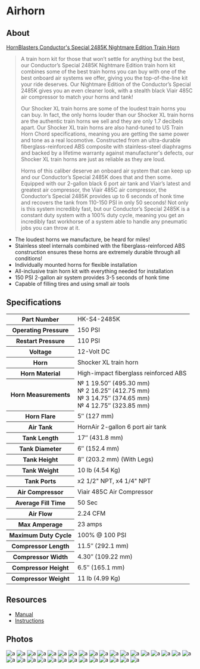 # Airhorn

## About

[HornBlasters Conductor's Special 2485K Nightmare Edition Train Horn](https://hornblasters.com/products/hk-s4-2485k?variant=15872548143194)

> A train horn kit for those that won’t settle for anything but the best, our Conductor’s Special 2485K Nightmare Edition train horn kit combines some of the best train horns you can buy with one of the best onboard air systems we offer, giving you the top-of-the-line kit your ride deserves. Our Nightmare Edition of the Conductor’s Special 2485K gives you an even cleaner look, with a stealth black Viair 485C air compressor to match your horns and tank!
>
> Our Shocker XL train horns are some of the loudest train horns you can buy. In fact, the only horns louder than our Shocker XL train horns are the authentic train horns we sell and they are only 1.7 decibels apart. Our Shocker XL train horns are also hand-tuned to US Train Horn Chord specifications, meaning you are getting the same power and tone as a real locomotive. Constructed from an ultra-durable fiberglass-reinforced ABS composite with stainless-steel diaphragms and backed by a lifetime warranty against manufacturer's defects, our Shocker XL train horns are just as reliable as they are loud.
>
> Horns of this caliber deserve an onboard air system that can keep up and our Conductor’s Special 2485K does that and then some. Equipped with our 2-gallon black 6 port air tank and Viair’s latest and greatest air compressor, the Viair 485C air compressor, the Conductor’s Special 2485K provides up to 6 seconds of honk time and recovers the tank from 110-150 PSI in only 50 seconds! Not only is this system incredibly fast, but our Conductor’s Special 2485K is a constant duty system with a 100% duty cycle, meaning you get an incredibly fast workhorse of a system able to handle any pneumatic jobs you can throw at it.

* The loudest horns we manufacture, be heard for miles!
* Stainless steel internals combined with the fiberglass-reinforced ABS construction ensures these horns are extremely durable through all conditions!
* Individually mounted horns for flexible installation
* All-inclusive train horn kit with everything needed for installation
* 150 PSI 2-gallon air system provides 3-5 seconds of honk time
* Capable of filling tires and using small air tools

## Specifications

<table>
  <tr>
    <th>Part Number</th>
    <td>HK-S4-2485K</td>
  </tr>
  <tr>
    <th>Operating Pressure</th>
    <td>150 PSI</td>
  </tr>
  <tr>
    <th>Restart Pressure</th>
    <td>110 PSI</td>
  </tr>
  <tr>
    <th>Voltage</th>
    <td>12-Volt DC</td>
  </tr>
  <tr>
    <th>Horn</th>
    <td>Shocker XL train horn</td>
  </tr>
  <tr>
    <th>Horn Material</th>
    <td>High-impact fiberglass reinforced ABS</td>
  </tr>
  <tr>
    <th>Horn Measurements</th>
    <td>№ 1 19.50″ (495.30 mm)<br>№ 2 16.25″ (412.75 mm)<br>№ 3 14.75″ (374.65 mm)<br>№ 4 12.75″ (323.85 mm)</td>
  </tr>
  <tr>
    <th>Horn Flare</th>
    <td>5″ (127 mm)</td>
  </tr>
  <tr>
    <th>Air Tank</th>
    <td>HornAir 2-gallon 6 port air tank</td>
  </tr>
  <tr>
    <th>Tank Length</th>
    <td>17″ (431.8 mm)</td>
  </tr>
  <tr>
    <th>Tank Diameter</th>
    <td>6″ (152.4 mm)</td>
  </tr>
  <tr>
    <th>Tank Height</th>
    <td>8″ (203.2 mm) (With Legs)</td>
  </tr>
  <tr>
    <th>Tank Weight</th>
    <td>10 lb (4.54 Kg)</td>
  </tr>
  <tr>
    <th>Tank Ports</th>
    <td>x2 1/2" NPT, x4 1/4" NPT</td>
  </tr>
  <tr>
    <th>Air Compressor</th>
    <td>Viair 485C Air Compressor</td>
  </tr>
  <tr>
    <th>Average Fill Time</th>
    <td>50 Sec</td>
  </tr>
  <tr>
    <th>Air Flow</th>
    <td>2.24 CFM</td>
  </tr>
  <tr>
    <th>Max Amperage</th>
    <td>23 amps</td>
  </tr>
  <tr>
    <th>Maximum Duty Cycle</th>
    <td>100% @ 100 PSI</td>
  </tr>
  <tr>
    <th>Compressor Length</th>
    <td>11.5″ (292.1 mm)</td>
  </tr>
  <tr>
    <th>Compressor Width</th>
    <td>4.30″ (109.22 mm)</td>
  </tr>
  <tr>
    <th>Compressor Height</th>
    <td>6.5″ (165.1 mm)</td>
  </tr>
  <tr>
    <th>Compressor Weight</th>
    <td>11 lb (4.99 Kg)</td>
  </tr>
</table>

## Resources

* [Manual](https://github.com/CumpsD/second-brain/raw/main/assets/ram/airhorn/48500-48502_Manual.pdf)
* [Instructions](https://github.com/CumpsD/second-brain/raw/main/assets/ram/airhorn/Conductor_s_Special_200_Series_Instructions.pdf)

## Photos

![a](https://github.com/CumpsD/second-brain/raw/main/assets/ram/airhorn/airhorn-1.jpg "a")
![a](https://github.com/CumpsD/second-brain/raw/main/assets/ram/airhorn/airhorn-2.jpg "a")
![a](https://github.com/CumpsD/second-brain/raw/main/assets/ram/airhorn/airhorn-3.jpg "a")
![a](https://github.com/CumpsD/second-brain/raw/main/assets/ram/airhorn/airhorn-4.jpg "a")
![a](https://github.com/CumpsD/second-brain/raw/main/assets/ram/airhorn/airhorn-5.jpg "a")
![a](https://github.com/CumpsD/second-brain/raw/main/assets/ram/airhorn/airhorn-6.jpg "a")
![a](https://github.com/CumpsD/second-brain/raw/main/assets/ram/airhorn/airhorn-7.jpg "a")
![a](https://github.com/CumpsD/second-brain/raw/main/assets/ram/airhorn/airhorn-8.jpg "a")
![a](https://github.com/CumpsD/second-brain/raw/main/assets/ram/airhorn/airhorn-9.jpg "a")
![a](https://github.com/CumpsD/second-brain/raw/main/assets/ram/airhorn/airhorn-10.jpg "a")
![a](https://github.com/CumpsD/second-brain/raw/main/assets/ram/airhorn/airhorn-11.jpg "a")
![a](https://github.com/CumpsD/second-brain/raw/main/assets/ram/airhorn/airhorn-12.jpg "a")
![a](https://github.com/CumpsD/second-brain/raw/main/assets/ram/airhorn/airhorn-13.jpg "a")
![a](https://github.com/CumpsD/second-brain/raw/main/assets/ram/airhorn/airhorn-14.jpg "a")
![a](https://github.com/CumpsD/second-brain/raw/main/assets/ram/airhorn/airhorn-15.jpg "a")
![a](https://github.com/CumpsD/second-brain/raw/main/assets/ram/airhorn/airhorn-16.jpg "a")
![a](https://github.com/CumpsD/second-brain/raw/main/assets/ram/airhorn/airhorn-17.jpg "a")
![a](https://github.com/CumpsD/second-brain/raw/main/assets/ram/airhorn/airhorn-18.jpg "a")
![a](https://github.com/CumpsD/second-brain/raw/main/assets/ram/airhorn/airhorn-19.jpg "a")
![a](https://github.com/CumpsD/second-brain/raw/main/assets/ram/airhorn/airhorn-20.jpg "a")
![a](https://github.com/CumpsD/second-brain/raw/main/assets/ram/airhorn/airhorn-21.jpg "a")
![a](https://github.com/CumpsD/second-brain/raw/main/assets/ram/airhorn/airhorn-22.jpg "a")
![a](https://github.com/CumpsD/second-brain/raw/main/assets/ram/airhorn/airhorn-23.jpg "a")
![a](https://github.com/CumpsD/second-brain/raw/main/assets/ram/airhorn/airhorn-24.jpg "a")
![a](https://github.com/CumpsD/second-brain/raw/main/assets/ram/airhorn/airhorn-25.jpg "a")
![a](https://github.com/CumpsD/second-brain/raw/main/assets/ram/airhorn/airhorn-26.jpg "a")
![a](https://github.com/CumpsD/second-brain/raw/main/assets/ram/airhorn/airhorn-27.jpg "a")
![a](https://github.com/CumpsD/second-brain/raw/main/assets/ram/airhorn/airhorn-28.jpg "a")
![a](https://github.com/CumpsD/second-brain/raw/main/assets/ram/airhorn/airhorn-29.jpg "a")
![a](https://github.com/CumpsD/second-brain/raw/main/assets/ram/airhorn/airhorn-30.jpg "a")
![a](https://github.com/CumpsD/second-brain/raw/main/assets/ram/airhorn/airhorn-31.jpg "a")
